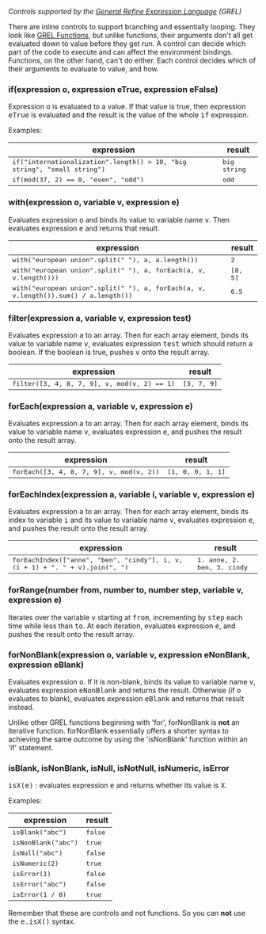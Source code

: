 _Controls supported by the [General Refine Expression Language](OpenRefine+Expression+Language) (GREL)_

There are inline controls to support branching and essentially looping. They look like [GREL Functions](functions), but unlike functions, their arguments don't all get evaluated down to value before they get run. A control can decide which part of the code to execute and can affect the environment bindings. Functions, on the other hand, can't do either. Each control decides which of their arguments to evaluate to value, and how.

### if(expression o, expression eTrue, expression eFalse)

Expression <tt>o</tt> is evaluated to a value. If that value is true, then expression <tt>eTrue</tt> is evaluated and the result is the value of the whole <tt>if</tt> expression.

Examples:

| expression | result |
| --- | --- |
| <tt>if("internationalization".length() &gt; 10, "big string", "small string")</tt> | <tt>big string</tt> |
| <tt>if(mod(37, 2) == 0, "even", "odd")</tt> | <tt>odd</tt> |

### with(expression o, variable v, expression e)

Evaluates expression <tt>o</tt> and binds its value to variable name <tt>v</tt>. Then evaluates expression <tt>e</tt> and returns that result.

| expression | result |
| --- | --- |
| <tt>with("european union".split(" "), a, a.length())</tt> | <tt>2</tt> |
| <tt>with("european union".split(" "), a, forEach(a, v, v.length()))</tt> | <tt>[8, 5]</tt> |
| <tt>with("european union".split(" "), a, forEach(a, v, v.length()).sum() / a.length())</tt> | <tt>6.5</tt> |

### filter(expression a, variable v, expression test)

Evaluates expression <tt>a</tt> to an array. Then for each array element, binds its value to variable name <tt>v</tt>, evaluates expression <tt>test</tt> which should return a boolean. If the boolean is true, pushes <tt>v</tt> onto the result array.

| expression | result |
| --- | --- |
| <tt>filter([3, 4, 8, 7, 9], v, mod(v, 2) == 1)</tt> | <tt>[3, 7, 9]</tt> |

### forEach(expression a, variable v, expression e)

Evaluates expression <tt>a</tt> to an array. Then for each array element, binds its value to variable name <tt>v</tt>, evaluates expression <tt>e</tt>, and pushes the result onto the result array.

| expression | result |
| --- | --- |
| <tt>forEach([3, 4, 8, 7, 9], v, mod(v, 2))</tt> | <tt>[1, 0, 0, 1, 1]</tt> |

### forEachIndex(expression a, variable i, variable v, expression e)

Evaluates expression <tt>a</tt> to an array. Then for each array element, binds its index to variable <tt>i</tt> and its value to variable name <tt>v</tt>, evaluates expression <tt>e</tt>, and pushes the result onto the result array.

| expression | result |
| --- | --- |
| <tt>forEachIndex(["anne", "ben", "cindy"], i, v, (i + 1) + ". " + v).join(", ")</tt> | <tt>1. anne, 2. ben, 3. cindy</tt> |

### forRange(number from, number to, number step, variable v, expression e)

Iterates over the variable <tt>v</tt> starting at <tt>from</tt>, incrementing by <tt>step</tt> each time while less than <tt>to</tt>. At each iteration, evaluates expression <tt>e</tt>, and pushes the result onto the result array.

### forNonBlank(expression o, variable v, expression eNonBlank, expression eBlank)

Evaluates expression <tt>o</tt>. If it is non-blank, binds its value to variable name <tt>v</tt>, evaluates expression <tt>eNonBlank</tt> and returns the result. Otherwise (if <tt>o</tt> evaluates to blank), evaluates expression <tt>eBlank</tt> and returns that result instead.

Unlike other GREL functions beginning with 'for', forNonBlank is **not** an iterative function. forNonBlank essentially offers a shorter syntax to achieving the same outcome by using the 'isNonBlank' function within an 'if' statement.

### isBlank, isNonBlank, isNull, isNotNull, isNumeric, isError

<tt>isX(e)</tt> : evaluates expression <tt>e</tt> and returns whether its value is <tt>X</tt>.

Examples:

| expression | result |
| --- | --- |
| <tt>isBlank("abc")</tt> | <tt>false</tt> |
| <tt>isNonBlank("abc")</tt> | <tt>true</tt> |
| <tt>isNull("abc")</tt> | <tt>false</tt> |
| <tt>isNumeric(2)</tt> | <tt>true</tt> |
| <tt>isError(1)</tt> | <tt>false</tt> |
| <tt>isError("abc")</tt> | <tt>false</tt> |
| <tt>isError(1 / 0)</tt> | <tt>true</tt> |

Remember that these are controls and not functions. So you can **not** use the <tt>e.isX()</tt> syntax.

